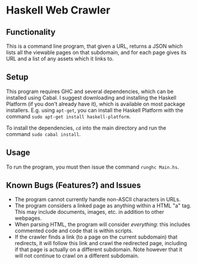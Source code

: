 # Haskell Web Crawler

## Functionality

This is a command line program, that given a URL, returns a JSON which lists all the viewable pages on that subdomain, and for each page gives its URL and a list of any assets which it links to.

## Setup

This program requires GHC and several dependencies, which can be installed using Cabal. I suggest downloading and installing the Haskell Platform (if you don't already have it), which is available on most package installers. E.g. using `apt-get`, you can install the Haskell Platform with the command `sudo apt-get install haskell-platform`.

To install the dependencies, `cd` into the main directory and run the command `sudo cabal install`.

## Usage

To run the program, you must then issue the command `runghc Main.hs`.

## Known Bugs (Features?) and Issues

- The program cannot currently handle non-ASCII characters in URLs.
- The program considers a linked page as anything within a HTML "a" tag. This may include documents, images, etc. in addition to other webpages.
- When parsing HTML, the program will consider *everything*: this includes commented code and code that is within scripts.
- If the crawler finds a link (to a page on the current subdomain) that redirects, it will follow this link and crawl the redirected page, including if that page is actually on a different subdomain. Note however that it will not continue to crawl on a different subdomain.
